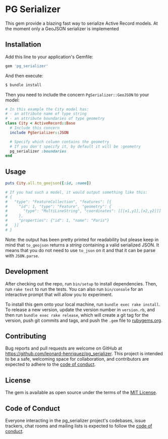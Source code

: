 # PG Serializer

This gem provide a blazing fast way to serialize Active Record models.
At the moment only a GeoJSON serializer is implemented

## Installation

Add this line to your application's Gemfile:

```ruby
gem 'pg_serializer'
```

And then execute:

```bash
$ bundle install
```

Then you need to include the concern `PgSerializer::GeoJSON` to your model:

```ruby
# In this example the City model has:
# - an attribute name of type string
# - an attribute boundaries of type geometry
class City < ActiveRecord::Base
  # Include this concern
  include PgSerializer::JSON

  # Specify which column contains the geometry
  # If you don't specify it, by default it will be :geometry
  pg_serializer :boundaries
end
```

## Usage

```ruby
puts City.all.to_geojson([:id, :name])

# If you had such a model, it would output something like this:
# {
#   "type": "FeatureCollection", "features": [{
#     "id": 1, "type": "Feature", "geometry": {
#       "type": "MultiLineString", "coordinates": [[[x1,y1],[x2,y2]]]
#     },
#     "properties": {"id": 1, "name": "Paris"}
#   }]
# }
```
Note: the output has been pretty printed for readability but please keep in mind that `to_geojson` returns a *string* containing a valid serialized JSON.
It means that you do not need to use `to_json` on it and that it can be parse with `JSON.parse`.

## Development

After checking out the repo, run `bin/setup` to install dependencies. Then, run `rake test` to run the tests. You can also run `bin/console` for an interactive prompt that will allow you to experiment.

To install this gem onto your local machine, run `bundle exec rake install`. To release a new version, update the version number in `version.rb`, and then run `bundle exec rake release`, which will create a git tag for the version, push git commits and tags, and push the `.gem` file to [rubygems.org](https://rubygems.org).

## Contributing

Bug reports and pull requests are welcome on GitHub at https://github.com/leonard-henriquez/pg_serializer. This project is intended to be a safe, welcoming space for collaboration, and contributors are expected to adhere to the [code of conduct](https://github.com/leonard-henriquez/pg_serializer/blob/master/CODE_OF_CONDUCT.md).


## License

The gem is available as open source under the terms of the [MIT License](https://opensource.org/licenses/MIT).

## Code of Conduct

Everyone interacting in the pg_serializer project's codebases, issue trackers, chat rooms and mailing lists is expected to follow the [code of conduct](https://github.com/leonard-henriquez/pg_serializer/blob/master/CODE_OF_CONDUCT.md).
